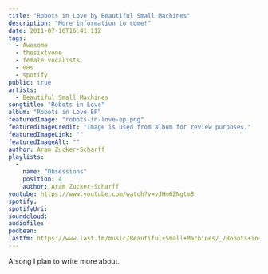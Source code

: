 ```yaml
---
title: "Robots in Love by Beautiful Small Machines"
description: "More information to come!"
date: 2011-07-16T16:41:11Z
tags:
  - Awesome
  - thesixtyone
  - female vocalists
  - 00s
  - spotify
public: true
artists:
  - Beautiful Small Machines
songtitle: "Robots in Love"
album: "Robots in Love EP"
featuredImage: "robots-in-love-ep.png"
featuredImageCredit: "Image is used from album for review purposes."
featuredImageLink: ""
featuredImageAlt: ""
author: Aram Zucker-Scharff
playlists:
  -
    name: "Obsessions"
    position: 4
    author: Aram Zucker-Scharff
youtube: https://www.youtube.com/watch?v=vJHm6ZNgtm8
spotify: 
spotifyUri: 
soundcloud:
audiofile:
podbean:
lastfm: https://www.last.fm/music/Beautiful+Small+Machines/_/Robots+in+Love
---
```


A song I plan to write more about.
		